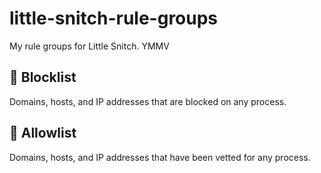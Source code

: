 # little-snitch-rule-groups

My rule groups for Little Snitch. YMMV

## 🙅 Blocklist

Domains, hosts, and IP addresses that are blocked on any process.

## 🙆 Allowlist

Domains, hosts, and IP addresses that have been vetted for any process.
